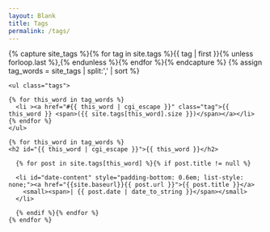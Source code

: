 ```yaml
---
layout: Blank
title: Tags
permalink: /tags/
---
```

<div>
  <main>
  {% capture site_tags %}{% for tag in site.tags %}{{ tag | first }}{% unless forloop.last %},{% endunless %}{% endfor %}{% endcapture %}
  {% assign tag_words = site_tags | split:',' | sort %}

    <ul class="tags">
  <!--  cycles through tag list and creates header row of all tags used in site with accompanying per-tag counts...-->
    {% for this_word in tag_words %}
      <li ><a href="#{{ this_word | cgi_escape }}" class="tag">{{ this_word }} <span>({{ site.tags[this_word].size }})</span></a></li>
    {% endfor %}
    </ul>
  <!--cycles through tag list and creates subheader for each tag name...-->
    {% for this_word in tag_words %}
    <h2 id="{{ this_word | cgi_escape }}">{{ this_word }}</h2>
  <!--  lists all posts corresponding to specific tag...-->
      {% for post in site.tags[this_word] %}{% if post.title != null %}

      <li id="date-content" style="padding-bottom: 0.6em; list-style: none;"><a href="{{site.baseurl}}{{ post.url }}">{{ post.title }}</a>
        <small><span>| {{ post.date | date_to_string }}</span></small>
      </li>

      {% endif %}{% endfor %}
    {% endfor %}
</main>
</div>

